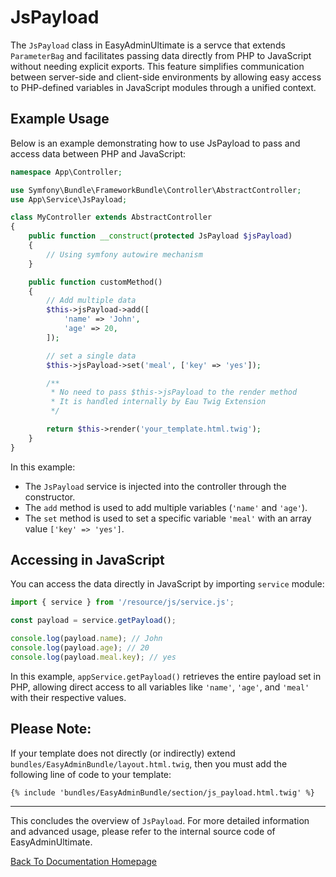 # JsPayload

The `JsPayload` class in EasyAdminUltimate is a servce that extends `ParameterBag` and facilitates passing data directly from PHP to JavaScript without needing explicit exports. This feature simplifies communication between server-side and client-side environments by allowing easy access to PHP-defined variables in JavaScript modules through a unified context.

## Example Usage

Below is an example demonstrating how to use JsPayload to pass and access data between PHP and JavaScript:

```php
namespace App\Controller;

use Symfony\Bundle\FrameworkBundle\Controller\AbstractController;
use App\Service\JsPayload;

class MyController extends AbstractController
{
    public function __construct(protected JsPayload $jsPayload)
    {
        // Using symfony autowire mechanism
    }

    public function customMethod()
    {
        // Add multiple data
        $this->jsPayload->add([
            'name' => 'John',
            'age' => 20,
        ]);

        // set a single data
        $this->jsPayload->set('meal', ['key' => 'yes']);

        /**
         * No need to pass $this->jsPayload to the render method
         * It is handled internally by Eau Twig Extension
         */

        return $this->render('your_template.html.twig');
    }
}
```

In this example:
- The `JsPayload` service is injected into the controller through the constructor.
- The `add` method is used to add multiple variables (`'name'` and `'age'`).
- The `set` method is used to set a specific variable `'meal'` with an array value `['key' => 'yes']`.

## Accessing in JavaScript

You can access the data directly in JavaScript by importing `service` module:

```javascript
import { service } from '/resource/js/service.js';

const payload = service.getPayload();

console.log(payload.name); // John
console.log(payload.age); // 20
console.log(payload.meal.key); // yes
```

In this example, `appService.getPayload()` retrieves the entire payload set in PHP, allowing direct access to all variables like `'name'`, `'age'`, and `'meal'` with their respective values.

## Please Note:

If your template does not directly (or indirectly) extend `bundles/EasyAdminBundle/layout.html.twig`, then you must add the following line of code to your template:

```twig
{% include 'bundles/EasyAdminBundle/section/js_payload.html.twig' %}
```

---

This concludes the overview of `JsPayload`. For more detailed information and advanced usage, please refer to the internal source code of EasyAdminUltimate.

[Back To Documentation Homepage](../index.md)